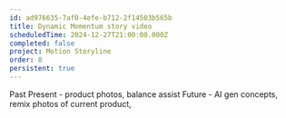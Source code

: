 ```yaml
---
id: ad976635-7af0-4efe-b712-2f14503b565b
title: Dynamic Momentum story video
scheduledTime: 2024-12-27T21:00:00.000Z
completed: false
project: Motion Storyline
order: 8
persistent: true
---
```


Past
Present - product photos, balance assist
Future - AI gen concepts, remix photos of current product,